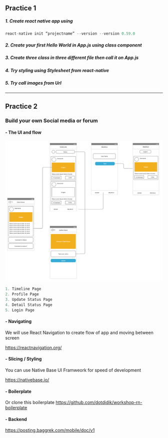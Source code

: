 ## Practice 1

#####  1. Create react native app using
```js
react-native init “projectname” --version --version 0.59.0
```

##### 2. Create your first Hello World in App.js using class component
##### 3. Create three class in three different file then call it on App.js
##### 4. Try styling using Stylesheet from react-native
##### 5. Try call images from Url

---------

## Practice 2

### Build your own Social media or forum

#### - The UI and flow

<img src="flow.jpg">

```js
1. Timeline Page
2. Profile Page
3. Update Status Page
4. Detail Status Page
5. Login Page
```

#### - Navigating
We will use React Navigation to create flow of app and moving between screen 

https://reactnavigation.org/

#### - Slicing / Styling
You can use Native Base UI Framweork for speed of development

https://nativebase.io/

#### - Boilerplate
Or clone this boilerplate
https://github.com/dotdidik/workshop-rn-boilerplate

#### - Backend
https://posting.baggrek.com/mobile/doc/v1

